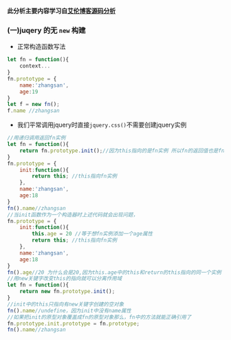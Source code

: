 **此分析主要内容学习自[艾伦博客源码分析](http://www.cnblogs.com/aaronjs/p/3278578.html)**
### (一)juqery 的无 `new` 构建
- 正常构造函数写法
```js
let fn = function(){
    context...
}
fn.prototype = {
    name:'zhangsan',
    age:19
}
let f = new fn();
f.name //zhangsan
```
- 我们平常调用jquery时直接`jquery.css()`不需要创建jquery实例
```js
//用递归调用返回fn实例
let fn = function(){
    return fn.prototype.init();//因为this指向的是fn实例 所以fn的返回值也是fn实例 
}
fn.prototype = {
    init:function(){
        return this; //this指向fn实例
    },
    name:'zhangsan',
    age:18
}
fn().name//zhangsan
//当init函数作为一个构造器时上述代码就会出现问题，
fn.prototype = {
    init:function(){
        this.age = 20 //等于想fn实例添加一个age属性
        return this; //this指向fn实例
    },
    name:'zhangsan',
    age:18
}
fn().age//20 为什么会是20,因为this.age中的this和return的this指向的同一个实例 相当于在一个作用域
//用new关键字改变this的指向就可以分离作用域
let fn = function(){
    return new fn.prototype.init();
}
//init中的this只指向有new关键字创建的空对象
fn().name//undefine，因为init中没有name属性
//如果把init的原型对象覆盖成fn的原型对象那么，fn中的方法就能正确引用了
fn.prototype.init.prototype = fn.prototype;
fn().name//zhangsan
```